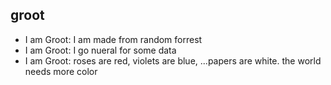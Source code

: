## groot

* I am Groot: I am made from random forrest
* I am Groot: I go nueral for some data
* I am Groot: roses are red, violets are blue, ...papers are white. the world needs more color
